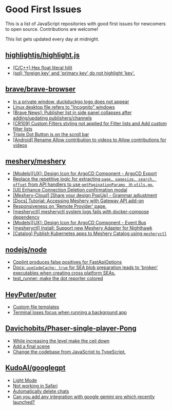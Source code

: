 # Good First Issues

This is a list of JavaScript repositories with good first issues for newcomers to open source. Contributions are welcome!

This list gets updated every day at midnight.

## [highlightjs/highlight.js](https://github.com/highlightjs/highlight.js)

- [(C/C++) Hex float literal hilit](https://github.com/highlightjs/highlight.js/issues/4065)
- [(sql) 'foreign key' and 'primary key'  do not highlight 'key'.](https://github.com/highlightjs/highlight.js/issues/4057)

## [brave/brave-browser](https://github.com/brave/brave-browser)

- [In a private window, duckduckgo logo does not appear](https://github.com/brave/brave-browser/issues/18931)
- [Linux desktop file refers to "Incognito" windows](https://github.com/brave/brave-browser/issues/37623)
- [[Brave News]: Publisher list in side panel collapses after adding/updating publishers/channels](https://github.com/brave/brave-browser/issues/36550)
- [[CR109] Custom Filters styling not applied for Filter lists and Add custom filter lists](https://github.com/brave/brave-browser/issues/27647)
- [Triple Dot Button is on the  scroll bar ](https://github.com/brave/brave-browser/issues/36298)
- [[Android] Rename Allow contribution to videos to Allow contributions for videos](https://github.com/brave/brave-browser/issues/17896)

## [meshery/meshery](https://github.com/meshery/meshery)

- [[Models][UX]: Design Icon for ArgoCD Component - ArgoCD Export](https://github.com/meshery/meshery/issues/10294)
- [Replace the repetitive logic for extracting `page, pagesize, search, offset` from API handlers to use  `getPaginationParams ` in `utils.go`.](https://github.com/meshery/meshery/issues/10825)
- [[UI] Enhance Connection Deletion confirmation modal](https://github.com/meshery/meshery/issues/10558)
- [[Meshery-Cloud] [Share your design PopUp] - Grammar adjustment](https://github.com/meshery/meshery/issues/10038)
- [[Docs] Tutorial: Accessing Meshery with Gateway API add-on](https://github.com/meshery/meshery/issues/10333)
- [Responsiveness on 'Remote Provider' page.](https://github.com/meshery/meshery/issues/10743)
- [[mesheryctl] mesheryctl system logs fails with docker-compose dependency](https://github.com/meshery/meshery/issues/10777)
- [[Models][UX]: Design Icon for ArgoCD Component - Event Bus](https://github.com/meshery/meshery/issues/10297)
- [[mesheryctl] Install: Support new Meshery Adapter for Nighthawk](https://github.com/meshery/meshery/issues/10371)
- [[Catalog] Publish Kubernetes apps to Meshery Catalog using `mesheryctl`](https://github.com/meshery/meshery/issues/10444)

## [nodejs/node](https://github.com/nodejs/node)

- [Cpplint produces false positives for FastApiOptions](https://github.com/nodejs/node/issues/45761)
- [Docs: `useCodeCache: true` for SEA blob preparation leads to 'broken' executables when creating cross platform SEAs.](https://github.com/nodejs/node/issues/52420)
- [test_runner: make the dot reporter colored](https://github.com/nodejs/node/issues/51770)

## [HeyPuter/puter](https://github.com/HeyPuter/puter)

- [Custom file templates](https://github.com/HeyPuter/puter/issues/432)
- [Terminal loses focus when running a background app](https://github.com/HeyPuter/puter/issues/453)

## [Davichobits/Phaser-single-player-Pong](https://github.com/Davichobits/Phaser-single-player-Pong)

- [While increasing the level make the ceil down](https://github.com/Davichobits/Phaser-single-player-Pong/issues/8)
- [Add a final scene](https://github.com/Davichobits/Phaser-single-player-Pong/issues/2)
- [Change the codebase from JavaScript to TypeScript.](https://github.com/Davichobits/Phaser-single-player-Pong/issues/5)

## [KudoAI/googlegpt](https://github.com/KudoAI/googlegpt)

- [Light Mode](https://github.com/KudoAI/googlegpt/issues/40)
- [Not working in Safari](https://github.com/KudoAI/googlegpt/issues/33)
- [Automatically delete chats](https://github.com/KudoAI/googlegpt/issues/2)
- [Can you add any integration with google gemini pro which recently launched?](https://github.com/KudoAI/googlegpt/issues/10)

